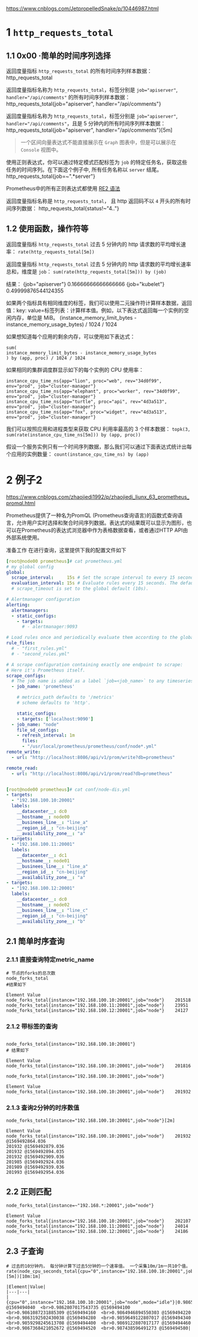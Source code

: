 
https://www.cnblogs.com/JetpropelledSnake/p/10446987.html


# 1 `http_requests_total`


## 1.1 0x00 ·简单的时间序列选择

返回度量指标 `http_requests_total` 的所有时间序列样本数据：
http_requests_total

返回度量指标名称为 `http_requests_total`，标签分别是 `job="apiserver"`, `handler="/api/comments"` 的所有时间序列样本数据：
http_requests_total{job="apiserver", handler="/api/comments"}

返回度量指标名称为 `http_requests_total`，标签分别是 `job="apiserver"`, `handler="/api/comments"`，且是 5 分钟内的所有时间序列样本数据：
http_requests_total{job="apiserver", handler="/api/comments"}[5m]


> 一个区间向量表达式不能直接展示在 `Graph` 图表中，但是可以展示在 `Console` 视图中。

使用正则表达式，你可以通过特定模式匹配标签为 `job` 的特定任务名，获取这些任务的时间序列。在下面这个例子中, 所有任务名称以 `server` 结尾。
http_requests_total{job=~".*server"}

Prometheus中的所有正则表达式都使用 [RE2 语法](https://github.com/google/re2/wiki/Syntax)


返回度量指标名称是 `http_requests_total`， 且 http 返回码不以 `4` 开头的所有时间序列数据：
http_requests_total{status!~"4.."}

## 1.2 使用函数，操作符等

返回度量指标 `http_requests_total` 过去 5 分钟内的 http 请求数的平均增长速率：
`rate(http_requests_total[5m])`

返回度量指标 `http_requests_total` 过去 5 分钟内的 http 请求数的平均增长速率总和，维度是 `job`：
`sum(rate(http_requests_total[5m])) by (job)`

结果：
{job="apiserver"} 0.16666666666666666
{job="kubelet"} 0.49999876544124355



如果两个指标具有相同维度的标签，我们可以使用二元操作符计算样本数据，返回值：key: value=标签列表：计算样本值。例如，以下表达式返回每一个实例的空闲内存，单位是 MiB。
(instance_memory_limit_bytes - instance_memory_usage_bytes) / 1024 / 1024



如果想知道每个应用的剩余内存，可以使用如下表达式：
```
sum(
instance_memory_limit_bytes - instance_memory_usage_bytes
) by (app, proc) / 1024 / 1024
```


如果相同的集群调度群显示如下的每个实例的 CPU 使用率：
```
instance_cpu_time_ns{app="lion", proc="web", rev="34d0f99", env="prod", job="cluster-manager"}
instance_cpu_time_ns{app="elephant", proc="worker", rev="34d0f99", env="prod", job="cluster-manager"}
instance_cpu_time_ns{app="turtle", proc="api", rev="4d3a513", env="prod", job="cluster-manager"}
instance_cpu_time_ns{app="fox", proc="widget", rev="4d3a513", env="prod", job="cluster-manager"}
```



我们可以按照应用和进程类型来获取 CPU 利用率最高的 3 个样本数据：
`topk(3, sum(rate(instance_cpu_time_ns[5m])) by (app, proc))`



假设一个服务实例只有一个时间序列数据，那么我们可以通过下面表达式统计出每个应用的实例数量：
`count(instance_cpu_time_ns) by (app)`


# 2 例子2

https://www.cnblogs.com/zhaojiedi1992/p/zhaojiedi_liunx_63_prometheus_promql.html

Prometheus提供了一种名为PromQL (Prometheus查询语言)的函数式查询语言，允许用户实时选择和聚合时间序列数据。表达式的结果既可以显示为图形，也可以在Prometheus的表达式浏览器中作为表格数据查看，或者通过HTTP API由外部系统使用。

准备工作
在进行查询，这里提供下我的配置文件如下
```yaml
[root@node00 prometheus]# cat prometheus.yml
# my global config
global:
  scrape_interval:     15s # Set the scrape interval to every 15 seconds. Default is every 1 minute.
  evaluation_interval: 15s # Evaluate rules every 15 seconds. The default is every 1 minute.
  # scrape_timeout is set to the global default (10s).

# Alertmanager configuration
alerting:
  alertmanagers:
  - static_configs:
    - targets:
      # - alertmanager:9093

# Load rules once and periodically evaluate them according to the global 'evaluation_interval'.
rule_files:
  # - "first_rules.yml"
  # - "second_rules.yml"

# A scrape configuration containing exactly one endpoint to scrape:
# Here it's Prometheus itself.
scrape_configs:
  # The job name is added as a label `job=<job_name>` to any timeseries scraped from this config.
  - job_name: 'prometheus'

    # metrics_path defaults to '/metrics'
    # scheme defaults to 'http'.

    static_configs:
    - targets: ['localhost:9090']
  - job_name: "node"
    file_sd_configs:
    - refresh_interval: 1m
      files: 
      - "/usr/local/prometheus/prometheus/conf/node*.yml"
remote_write:
  - url: "http://localhost:8086/api/v1/prom/write?db=prometheus"

remote_read:
  - url: "http://localhost:8086/api/v1/prom/read?db=prometheus"


[root@node00 prometheus]# cat conf/node-dis.yml 
- targets: 
  - "192.168.100.10:20001"
  labels: 
    __datacenter__: dc0
    __hostname__: node00
    __businees_line__: "line_a"
    __region_id__: "cn-beijing"
    __availability_zone__: "a"
- targets: 
  - "192.168.100.11:20001"
  labels: 
    __datacenter__: dc1
    __hostname__: node01
    __businees_line__: "line_a"
    __region_id__: "cn-beijing"
    __availability_zone__: "a"
- targets: 
  - "192.168.100.12:20001"
  labels: 
    __datacenter__: dc0
    __hostname__: node02
    __businees_line__: "line_c"
    __region_id__: "cn-beijing"
    __availability_zone__: "b"
```


## 2.1 简单时序查询

### 2.1.1 直接查询特定metric_name


```
# 节点的forks的总次数
node_forks_total
#结果如下

Element	Value
node_forks_total{instance="192.168.100.10:20001",job="node"} 	201518
node_forks_total{instance="192.168.100.11:20001",job="node"} 	23951
node_forks_total{instance="192.168.100.12:20001",job="node"} 	24127
```



### 2.1.2 带标签的查询
```

node_forks_total{instance="192.168.100.10:20001"}
# 结果如下

Element	Value
node_forks_total{instance="192.168.100.10:20001",job="node"} 	201816

```

```
node_forks_total{instance="192.168.100.10:20001",job="node"}

Element	Value
node_forks_total{instance="192.168.100.10:20001",job="node"} 	201932
```

### 2.1.3 查询2分钟的时序数值

```
node_forks_total{instance="192.168.100.10:20001",job="node"}[2m]

Element	Value
node_forks_total{instance="192.168.100.10:20001",job="node"} 	201932 @1569492864.036
201932 @1569492879.036
201932 @1569492894.035
201932 @1569492909.036
201985 @1569492924.036
201989 @1569492939.036
201993 @1569492954.036
```



## 2.2 正则匹配

```
node_forks_total{instance=~"192.168.*:20001",job="node"}

Element	Value
node_forks_total{instance="192.168.100.10:20001",job="node"} 	202107
node_forks_total{instance="192.168.100.11:20001",job="node"} 	24014
node_forks_total{instance="192.168.100.12:20001",job="node"} 	24186
```


## 2.3 子查询 

```
# 过去的10分钟内， 每分钟计算下过去5分钟的一个速率值。 一个采集10m/1m一共10个值。
rate(node_cpu_seconds_total{cpu="0",instance="192.168.100.10:20001",job="node",mode="idle"}[5m])[10m:1m]

|Element|Value|
|---|---|
|{cpu="0",instance="192.168.100.10:20001",job="node",mode="idle"}|0.9865228543057867 @1569494040  <br>0.9862807017543735 @1569494100  <br>0.9861087231885309 @1569494160  <br>0.9864946894550303 @1569494220  <br>0.9863192502430038 @1569494280  <br>0.9859649122807017 @1569494340  <br>0.9859298245613708 @1569494400  <br>0.9869122807017177 @1569494460  <br>0.9867368421052672 @1569494520  <br>0.987438596491273 @1569494580|

```

